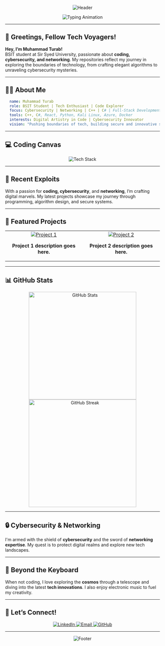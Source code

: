 

<!-- Header Banner with Gradient Colors and Stylish Font -->
<p align="center">
  <img src="https://capsule-render.vercel.app/api?type=waving&color=0:ff007f,100:4b0082&height=160&section=header&text=Muhammad%20Turab&fontSize=45&fontColor=fff&animation=fadeIn&fontAlignY=40&desc=GitHub%20Virtuoso%20|%20Code%20Artisan%20|%20Tech%20Explorer&descAlignY=60&descAlign=50" alt="Header" />
</p>

<!-- Animated Typing Effect -->
<p align="center">
  <img src="https://readme-typing-svg.demolab.com?font=Fira+Code&size=24&pause=1000&color=00FFEC&center=true&vCenter=true&width=600&lines=GitHub+Virtuoso+|+Code+Artisan+|+Digital+Trailblazer;BSIT+Student+|+Cybersecurity+and+Networking+Enthusiast;Coding+Maestro+Exploring+Digital+Cosmos" alt="Typing Animation" />
</p>

---

## 👋 Greetings, Fellow Tech Voyagers!

**Hey, I’m Muhammad Turab!**  
BSIT student at Sir Syed University, passionate about **coding, cybersecurity, and networking**. My repositories reflect my journey in exploring the boundaries of technology, from crafting elegant algorithms to unraveling cybersecurity mysteries.

---

## 👨‍💻 About Me

```yaml
  name: Muhammad Turab
  role: BSIT Student | Tech Enthusiast | Code Explorer
  focus: Cybersecurity | Networking | C++ | C# | Full-Stack Development
  tools: C++, C#, React, Python, Kali Linux, Azure, Docker
  interests: Digital Artistry in Code | Cybersecurity Innovator
  vision: "Pushing boundaries of tech, building secure and innovative solutions."
```

---

## 💻 Coding Canvas

<p align="center">
  <img src="https://skillicons.dev/icons?i=cpp,cs,python,react,docker,kubernetes,linux,azure,git&perline=6" alt="Tech Stack" />
</p>

---

## 🚀 Recent Exploits

With a passion for **coding, cybersecurity**, and **networking**, I’m crafting digital marvels. My latest projects showcase my journey through programming, algorithm design, and secure systems.

---

## 🌟 Featured Projects

<table align="center" width="90%">
  <tr>
    <td align="center" width="50%">
      <a href="https://github.com/username/project1">
        <img src="https://img.shields.io/badge/Project%201-FF007F?style=for-the-badge&logo=code&logoColor=white" alt="Project 1" />
      </a>
      <p><strong>Project 1 description goes here.</strong></p>
    </td>
    <td align="center" width="50%">
      <a href="https://github.com/username/project2">
        <img src="https://img.shields.io/badge/Project%202-4b0082?style=for-the-badge&logo=github&logoColor=white" alt="Project 2" />
      </a>
      <p><strong>Project 2 description goes here.</strong></p>
    </td>
  </tr>
</table>

---

## 📊 GitHub Stats

<div align="center">
  <img src="https://github-readme-stats.vercel.app/api?username=MuhammadTurab &show_icons=true&theme=radical&count_private=true&include_all_commits=true" alt="GitHub Stats" width="350"/>
  <img src="https://github-readme-streak-stats.herokuapp.com/?user=MuhammadTurab&theme=radical&hide_border=false" alt="GitHub Streak" width="350"/>
</div>

---

## 🔒 Cybersecurity & Networking

I'm armed with the shield of **cybersecurity** and the sword of **networking expertise**. My quest is to protect digital realms and explore new tech landscapes.

---

## 🌌 Beyond the Keyboard

When not coding, I love exploring the **cosmos** through a telescope and diving into the latest **tech innovations**. I also enjoy electronic music to fuel my creativity.

---

## 🤝 Let’s Connect!

<p align="center">
  <a href="https://www.linkedin.com/in/muhammad-turab/">
    <img src="https://img.shields.io/badge/LinkedIn-0077B5?style=for-the-badge&logo=linkedin&logoColor=white" alt="LinkedIn" />
  </a>
  <a href="mailto:muhammad.turab@example.com">
    <img src="https://img.shields.io/badge/Email-D14836?style=for-the-badge&logo=gmail&logoColor=white" alt="Email" />
  </a>
  <a href="https://github.com/username">
    <img src="https://img.shields.io/badge/GitHub-181717?style=for-the-badge&logo=github&logoColor=white" alt="GitHub" />
  </a>
</p>

---

<!-- Footer -->
<p align="center">
  <img src="https://capsule-render.vercel.app/api?type=waving&color=0:ff007f,100:4b0082&height=120&section=footer" alt="Footer" />
</p>

